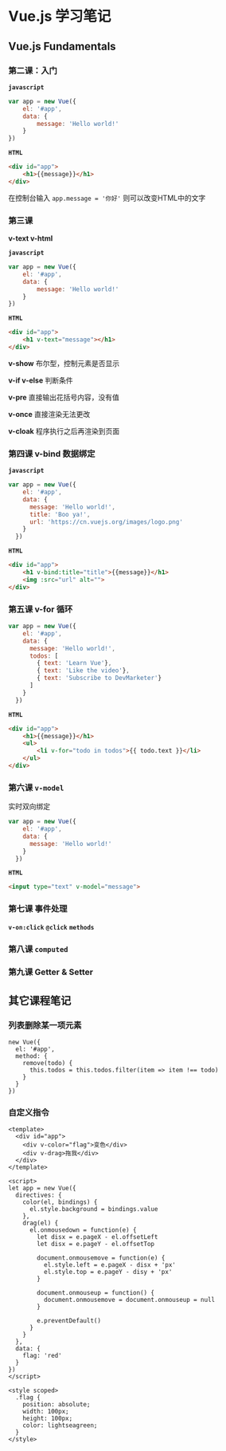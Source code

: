 # Vue.js 学习笔记

## Vue.js Fundamentals
### 第二课：入门

**`javascript`**

```javascript
var app = new Vue({
    el: '#app',
    data: {
        message: 'Hello world!'
    }
})
```
**`HTML`**

```html
<div id="app">
    <h1>{{message}}</h1>
</div>
```

在控制台输入 `app.message = '你好'` 则可以改变HTML中的文字

### 第三课

**v-text v-html**

**`javascript`**

```javascript
var app = new Vue({
    el: '#app',
    data: {
        message: 'Hello world!'
    }
})
```
**`HTML`**

```html
<div id="app">
    <h1 v-text="message"></h1>
</div>
```

**v-show** 布尔型，控制元素是否显示

**v-if v-else** 判断条件

**v-pre** 直接输出花括号内容，没有值

**v-once** 直接渲染无法更改

**v-cloak** 程序执行之后再渲染到页面

### 第四课 **v-bind** 数据绑定

**`javascript`**

```javascript
var app = new Vue({
    el: '#app',
    data: {
      message: 'Hello world!',
      title: 'Boo ya!',
      url: 'https://cn.vuejs.org/images/logo.png'
    }
  })
```
**`HTML`**

```html
<div id="app">
    <h1 v-bind:title="title">{{message}}</h1>
    <img :src="url" alt="">
</div>
```

### 第五课 **v-for** 循环
```javascript
var app = new Vue({
    el: '#app',
    data: {
      message: 'Hello world!',
      todos: [
        { text: 'Learn Vue'},
        { text: 'Like the video'},
        { text: 'Subscribe to DevMarketer'}
      ]
    }
  })
```
**`HTML`**

```html
<div id="app">
    <h1>{{message}}</h1>
    <ul>
        <li v-for="todo in todos">{{ todo.text }}</li>
    </ul>
</div>
```

### 第六课 **`v-model`**
实时双向绑定

```javascript
var app = new Vue({
    el: '#app',
    data: {
      message: 'Hello world!'
    }
  })
```
**`HTML`**

```html
<input type="text" v-model="message">
```

### 第七课 事件处理
**`v-on:click`**
**`@click`**
**`methods`**

### 第八课 **`computed`**

### 第九课 Getter & Setter
 
## 其它课程笔记
### 列表删除某一项元素
```vuejs
new Vue({
  el: '#app',
  method: {
    remove(todo) {
      this.todos = this.todos.filter(item => item !== todo)
    }
  }
})
```

### 自定义指令
```vue
<template>
  <div id="app">
    <div v-color="flag">变色</div>
    <div v-drag>拖我</div>
  </div>
</template>

<script>
let app = new Vue({
  directives: {
    color(el, bindings) {
      el.style.background = bindings.value
    },
    drag(el) {
      el.onmousedown = function(e) {
        let disx = e.pageX - el.offsetLeft
        let disx = e.pageY - el.offsetTop
        
        document.onmousemove = function(e) {
          el.style.left = e.pageX - disx + 'px'
          el.style.top = e.pageY - disy + 'px'
        }
        
        document.onmouseup = function() {
          document.onmousemove = document.onmouseup = null
        }
        
        e.preventDefault()
      }
    }
  },
  data: {
    flag: 'red'
  }
})
</script>

<style scoped>
  .flag {
    position: absolute;
    width: 100px;
    height: 100px;
    color: lightseagreen;
  }
</style>
```

